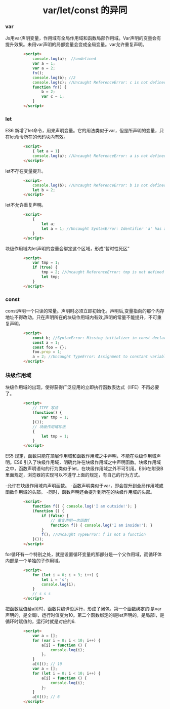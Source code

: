 <h1 align="center"> var/let/const 的异同</h1>

### var

Js用var声明变量，作用域有全局作用域和函数局部作用域。Var声明的变量会有提升效果。未用var声明的局部变量会变成全局变量。var允许重复声明。

```html
		<script>
			console.log(a);	 //undefined	
			var a = 1;
			var a = 2;
			fn();
			console.log(b); //2
			console.log(c); //Uncaught ReferenceError: c is not defined
			function fn() {
				b = 2;
				var c = 1;
			}
		</script>
```

### let

ES6 新增了let命令，用来声明变量。它的用法类似于var，但是所声明的变量，只在let命令所在的代码块内有效。

```html
		<script>
			{ let a = 1}
			console.log(a); //Uncaught ReferenceError: a is not defined
		</script>
```

let不存在变量提升。

```html
		<script>
			console.log(b); //Uncaught ReferenceError: b is not defined(…)
			let b = 2;
		</script>
```

let不允许重复声明。

```html
		<script>
			{
				let a;
				let a = 1; //Uncaught SyntaxError: Identifier 'a' has already been declared
			}
		</script>
```

块级作用域内let声明的变量会绑定这个区域，形成“暂时性死区”

```html
		<script>
			var tmp = 1;
			if (true) {
				tmp = 2; //Uncaught ReferenceError: tmp is not defined
				let tmp;
			}
		</script>
```

### const

const声明一个只读的常量。声明时必须立即初始化。声明后,变量指向的那个内存地址不得改动。只在声明所在的块级作用域内有效,声明的常量不能提升，不可重复声明。

```html
		<script>
			const b; //SyntaxError: Missing initializer in const declaration
			const a = 1;
			const foo = {};
			foo.prop = 1;
			a = 2; //Uncaught TypeError: Assignment to constant variable
		</script>
```

### 块级作用域

块级作用域的出现，使得获得广泛应用的立即执行函数表达式（IIFE）不再必要了。

```html
		<script>
			// IIFE 写法
			(function() {
				var tmp = 1;
			}());
			// 块级作用域写法
			{
				let tmp = 1;
			}
		</script>
```

ES5 规定，函数只能在顶层作用域和函数作用域之中声明，不能在块级作用域声明。ES6 引入了块级作用域，明确允许在块级作用域之中声明函数。块级作用域之中，函数声明语句的行为类似于let，在块级作用域之外不可引用。ES6在附录B里面规定，浏览器的实现可以不遵守上面的规定，有自己的行为方式。

-允许在块级作用域内声明函数。
-函数声明类似于var，即会提升到全局作用域或函数作用域的头部。
-同时，函数声明还会提升到所在的块级作用域的头部。

```html
		<script>
			function f() { console.log('I am outside!'); }
			(function () {
				if (false) {
    				// 重复声明一次函数f
    				function f() { console.log('I am inside!'); }
				}
  				f(); //Uncaught TypeError: f is not a function
			}());
		</script>
```

for循环有一个特别之处，就是设置循环变量的那部分是一个父作用域，而循环体内部是一个单独的子作用域。

```html
		<script>
			for (let i = 0; i < 3; i++) {
  				let i = 's';
  				console.log(i);
			}
			// s s s
		</script>
```

把函数赋值给a[i]时，函数只编译没运行，形成了闭包。第一个函数绑定的i是var声明的，是全局i，运行时值变为10。第二个函数绑定的i是let声明的，是局部i，是循环时赋值的，运行时就是对应的6.

```html
		<script>
			var a = [];
			for (var i = 0; i < 10; i++) {
				a[i] = function () {
					console.log(i);
				};
			}
			a[6](); // 10
			var a = [];
			for (let i = 0; i < 10; i++) {
				a[i] = function () {
					console.log(i);
				};
			}
			a[6](); // 6
		</script>
```